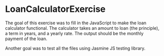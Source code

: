 # LoanCalculatorExercise

The goal of this exercise was to fill in the JavaScript to make the loan calculator functional. 
The calculator takes an amount to loan (the principle), a term in years, and a yearly rate. 
The output should be the monthly payment of the loan.

Another goal was to test all the files using Jasmine JS testing library. 
